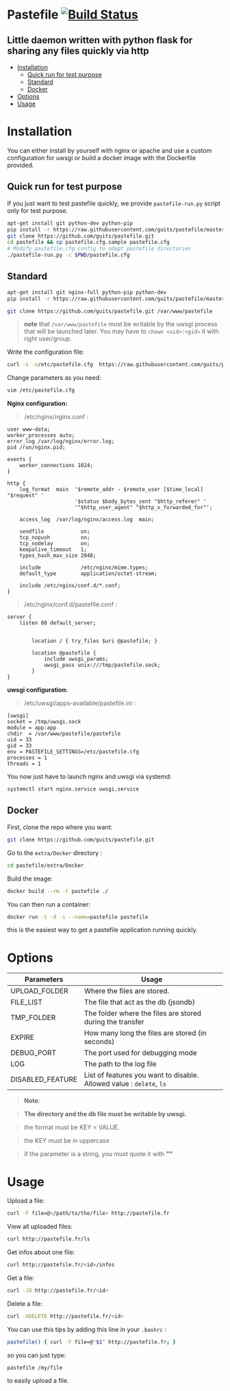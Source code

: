 Pastefile           [![Build Status](https://travis-ci.org/guits/pastefile.svg?branch=master)](https://travis-ci.org/guits/pastefile)
=========

Little daemon written with python flask for sharing any files quickly via http
------------------------------------------------------------------------------

- [Installation](#Installation)
  - [Quick run for test purpose](#Quick-run-for-test-purpose)
  - [Standard](#Standard)
  - [Docker](#Docker)
- [Options](#Options)
- [Usage](#Usage)


# Installation
You can either install by yourself with nginx or apache and use a custom configuration for uwsgi or build a docker image with the Dockerfile provided.


## Quick run for test purpose

If you just want to test pastefile quickly, we provide `pastefile-run.py` script only for test purpose.

```bash
apt-get install git python-dev python-pip
pip install -r https://raw.githubusercontent.com/guits/pastefile/master/requirements.txt
git clone https://github.com/guits/pastefile.git
cd pastefile && cp pastefile.cfg.sample pastefile.cfg
# Modify pastefile.cfg config to adapt pastefile directories
./pastefile-run.py -c $PWD/pastefile.cfg
```

## Standard
```bash
apt-get install git nginx-full python-pip python-dev
pip install -r https://raw.githubusercontent.com/guits/pastefile/master/requirements.txt
```

```bash
git clone https://github.com/guits/pastefile.git /var/www/pastefile
```

> **note** that ```/var/www/pastefile``` must be writable by the uwsgi process that will be launched later. You may have to ```chown <uid>:<gid>``` it with right user/group.

Write the configuration file:

```bash
curl -s -o/etc/pastefile.cfg  https://raw.githubusercontent.com/guits/pastefile/doc/pastefile.cfg.sample
```

Change parameters as you need:

```bash
vim /etc/pastefile.cfg
```
**Nginx configuration:**

> /etc/nginx/nginx.conf :

```
user www-data;
worker_processes auto;
error_log /var/log/nginx/error.log;
pid /run/nginx.pid;
  
events {
    worker_connections 1024;
}
  
http {
    log_format  main  '$remote_addr - $remote_user [$time_local] "$request" '
                      '$status $body_bytes_sent "$http_referer" '
                      '"$http_user_agent" "$http_x_forwarded_for"';
  
    access_log  /var/log/nginx/access.log  main;
  
    sendfile            on;
    tcp_nopush          on;
    tcp_nodelay         on;
    keepalive_timeout   1;
    types_hash_max_size 2048;
  
    include             /etc/nginx/mime.types;
    default_type        application/octet-stream;
  
    include /etc/nginx/conf.d/*.conf;
}
```


> /etc/nginx/conf.d/pastefile.conf :
  
```
server {
    listen 80 default_server;


        location / { try_files $uri @pastefile; }

        location @pastefile {
            include uwsgi_params;
            uwsgi_pass unix:///tmp/pastefile.sock;
        }
}
```

**uwsgi configuration:**

> /etc/uwsgi/apps-available/pastefile.ini :

```
[uwsgi]
socket = /tmp/uwsgi.sock
module = app:app
chdir  = /var/www/pastefile/pastefile
uid = 33
gid = 33
env = PASTEFILE_SETTINGS=/etc/pastefile.cfg
processes = 1
threads = 1
```

You now just have to launch nginx and uwsgi via systemd:

```bash
systemctl start nginx.service uwsgi.service
```


## Docker

First, clone the repo where you want:
```bash
git clone https://github.com/guits/pastefile.git
```
Go to the `extra/Docker` directory :
```bash
cd pastefile/extra/Docker
```
Build the image:
```bash
docker build --rm -t pastefile ./
```
You can then run a container:
```bash
docker run -t -d -i --name=pastefile pastefile
```
this is the easiest way to get a pastefile application running quickly.


# Options

|Parameters       | Usage                                                                                                                                      |
|-----------------|--------------------------------------------------------------------------------------------------------------------------------------------|
|UPLOAD_FOLDER    | Where the files are stored.                                                                                                                |
|FILE_LIST        | The file that act as the db (jsondb)                                                                                                       |
|TMP_FOLDER       | The folder where the files are stored during the transfer                                                                                  |
|EXPIRE           | How many long the files are stored (in seconds)                                                                                            |
|DEBUG_PORT       | The port used for debugging mode                                                                                                           |
|LOG              | The path to the log file                                                                                                                   |
|DISABLED_FEATURE | List of features you want to disable. Allowed value : `delete`, `ls`                                                                       |

> **Note**:

> **The directory and the db file must be writable by uwsgi.**

> the format must be KEY = VALUE.

> the KEY must be in uppercase

> if the parameter is a string, you must quote it with **""**


# Usage
Upload a file:
```bash
curl -F file=@</path/to/the/file> http://pastefile.fr
```

View all uploaded files:
```bash
curl http://pastefile.fr/ls
```

Get infos about one file:
```bash
curl http://pastefile.fr/<id>/infos
```

Get a file:
```bash
curl -JO http://pastefile.fr/<id>
```

Delete a file:
```bash
curl -XDELETE http://pastefile.fr/<id>
```

You can use this tips by adding this line in your ```.bashrc``` :
```bash
pastefile() { curl -F file=@"$1" http://pastefile.fr; }
```
so you can just type:
```bash
pastefile /my/file
```
to easily upload a file.
